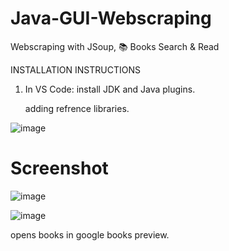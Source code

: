 # Java-GUI-Webscraping
Webscraping with JSoup,  📚 Books Search &amp; Read 

INSTALLATION INSTRUCTIONS
1. In VS Code: install JDK and Java plugins.
  
   adding refrence libraries.

![image](https://github.com/adityacodepublic/Java-GUI-Webscraping/assets/93919558/5910a417-48f2-41a7-b2d3-869bcf3ab40f)




   # Screenshot

  ![image](https://github.com/adityacodepublic/Java-GUI-Webscraping/assets/93919558/af12f080-6474-4b71-a4d0-b12fe316b53d)


  ![image](https://github.com/adityacodepublic/Java-GUI-Webscraping/assets/93919558/baeef10b-90ec-44fc-923f-d018a71d6b74)

  opens books in google books preview. 


